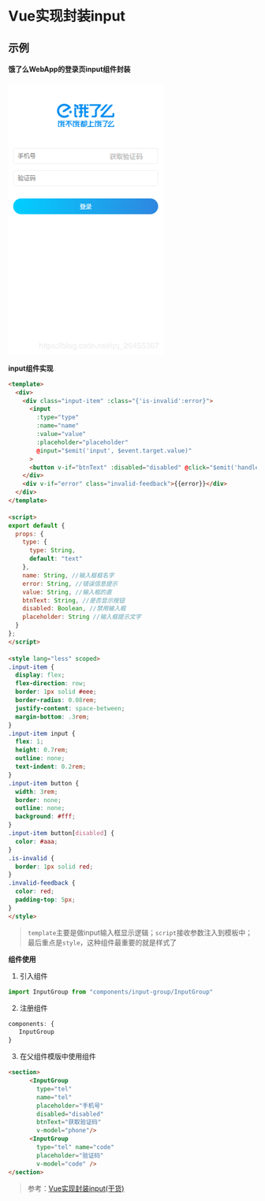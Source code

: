 # Vue实现封装input

## 示例

#### 饿了么WebApp的登录页input组件封装

![饿了么登陆页图](../images/饿了么登陆页图.png)

**input组件实现**

``` html
<template>
  <div>
    <div class="input-item" :class="{'is-invalid':error}">
      <input
        :type="type"
        :name="name"
        :value="value"
        :placeholder="placeholder"
        @input="$emit('input', $event.target.value)"
      >
      <button v-if="btnText" :disabled="disabled" @click="$emit('handleClick')">{{ btnText }}</button>
    </div>
    <div v-if="error" class="invalid-feedback">{{error}}</div>
  </div>
</template>

<script>
export default {
  props: {
    type: {
      type: String,
      default: "text"
    },
    name: String, //输入框框名字
    error: String, //错误信息提示
    value: String, //输入框的直
    btnText: String, //是否显示按钮
    disabled: Boolean, //禁用输入框
    placeholder: String //输入框提示文字
  }
};
</script>

<style lang="less" scoped>
.input-item {
  display: flex;
  flex-direction: row;
  border: 1px solid #eee;
  border-radius: 0.08rem;
  justify-content: space-between;
  margin-bottom: .3rem;
}
.input-item input {
  flex: 1;
  height: 0.7rem;
  outline: none;
  text-indent: 0.2rem;
}
.input-item button {
  width: 3rem;
  border: none;
  outline: none;
  background: #fff;
}
.input-item button[disabled] {
  color: #aaa;
}
.is-invalid {
  border: 1px solid red;
}
.invalid-feedback {
  color: red;
  padding-top: 5px;
}
</style>
```

> `template`主要是做input输入框显示逻辑；`script`接收参数注入到模板中；最后重点是`style`，这种组件最重要的就是样式了

**组件使用**

1. 引入组件

``` js
import InputGroup from "components/input-group/InputGroup"
```

2. 注册组件

``` js
components: {
   InputGroup
}
```

3. 在父组件模版中使用组件

``` html
<section>
      <InputGroup 
        type="tel" 
        name="tel" 
        placeholder="手机号" 
        disabled="disabled"
        btnText="获取验证码"
        v-model="phone"/>
      <InputGroup 
        type="tel" name="code" 
        placeholder="验证码" 
        v-model="code" />
</section>
```

> 参考：[Vue实现封装input(干货)](https://blog.csdn.net/qq_26455367/article/details/89351262)
